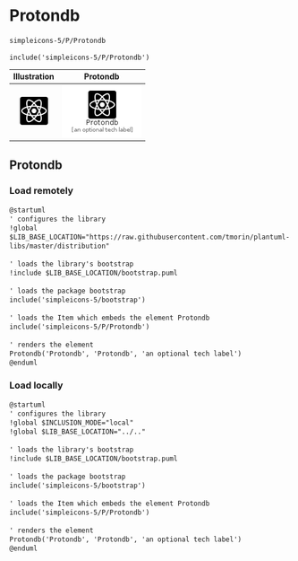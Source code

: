 # Protondb


```text
simpleicons-5/P/Protondb
```

```text
include('simpleicons-5/P/Protondb')
```



| Illustration | Protondb |
| :---: | :---: |
| ![illustration for Illustration](../../simpleicons-5/P/Protondb.png) | ![illustration for Protondb](../../simpleicons-5/P/Protondb.Local.png) |




## Protondb

### Load remotely
```plantuml
@startuml
' configures the library
!global $LIB_BASE_LOCATION="https://raw.githubusercontent.com/tmorin/plantuml-libs/master/distribution"

' loads the library's bootstrap
!include $LIB_BASE_LOCATION/bootstrap.puml

' loads the package bootstrap
include('simpleicons-5/bootstrap')

' loads the Item which embeds the element Protondb
include('simpleicons-5/P/Protondb')

' renders the element
Protondb('Protondb', 'Protondb', 'an optional tech label')
@enduml
```

### Load locally
```plantuml
@startuml
' configures the library
!global $INCLUSION_MODE="local"
!global $LIB_BASE_LOCATION="../.."

' loads the library's bootstrap
!include $LIB_BASE_LOCATION/bootstrap.puml

' loads the package bootstrap
include('simpleicons-5/bootstrap')

' loads the Item which embeds the element Protondb
include('simpleicons-5/P/Protondb')

' renders the element
Protondb('Protondb', 'Protondb', 'an optional tech label')
@enduml
```

